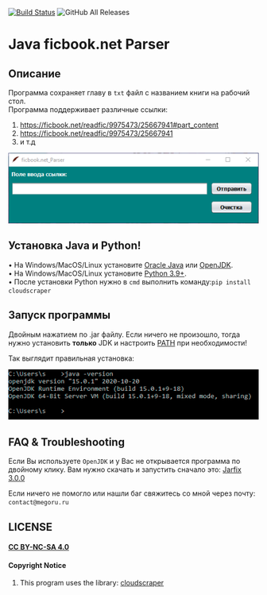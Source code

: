 [![Build Status](https://travis-ci.com/megoRU/ficbook.net_Parser.svg?branch=master)](https://travis-ci.com/megoRU/ficbook.net_Parser) ![GitHub All Releases](https://img.shields.io/github/downloads/megoRU/ficbook.net_Parser/total)

# Java ficbook.net Parser

## Описание

Программа сохраняет главу в `txt` файл с названием книги на рабочий стол. <br>
Программа поддерживает различные ссылки:
1. https://ficbook.net/readfic/9975473/25667941#part_content
2. https://ficbook.net/readfic/9975473/25667941
3. и т.д

![Image description](app.png)

## Установка Java и Python!

• На Windows/MacOS/Linux установите [Oracle Java](https://www.oracle.com/java/technologies/javase-downloads.html) или [OpenJDK](https://adoptopenjdk.net/). <br>
• На Windows/MacOS/Linux установите [Python 3.9+](https://www.python.org/downloads/). <br>
• После установки Python нужно в `cmd` выполнить команду:`pip install cloudscraper`

## Запуск программы

Двойным нажатием по .jar файлу. Если ничего не произошло, тогда нужно установить **только** JDK и настроить [PATH](https://javatutorial.net/set-java-home-windows-10) при необходимости!

Так выглядит правильная установка:

![Image description](cmdJavaVersion.png)

## FAQ & Troubleshooting

Если Вы используете `OpenJDK` и у Вас не открывается программа по двойному клику. Вам нужно скачать и запустить сначало это: [Jarfix 3.0.0](https://www.heise.de/download/product/jarfix-41657/download)

Если ничего не помогло или нашли баг свяжитесь со мной через почту: `contact@megoru.ru`

## LICENSE
#### [CC BY-NC-SA 4.0](https://github.com/megoRU/ficbook.net_Parser/blob/master/LICENSE)

#### Copyright Notice
1.  This program uses the library: [cloudscraper](https://github.com/VeNoMouS/cloudscraper)
